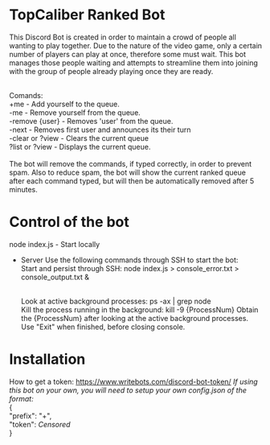 TopCaliber Ranked Bot
====================
This Discord Bot is created in order to maintain a crowd of people all wanting to play together. Due to the nature of the video game, only a certain number of players can play at once, therefore some must wait. This bot manages those people waiting and attempts to streamline them into joining with the group of people already playing once they are ready.<br/><br/>

Comands: <br/>
+me 			- Add yourself to the queue.<br/>
-me 			- Remove yourself from the queue.<br/>
-remove {user}	- Removes 'user' from the queue.<br/>
-next			- Removes first user and announces its their turn<br/>
-clear or ?view	- Clears the current queue<br/>
?list or ?view	- Displays the current queue.<br/>
<br/>
The bot will remove the commands, if typed correctly, in order to prevent spam. Also to reduce spam, the bot will show the current ranked queue after each command typed, but will then be automatically removed after 5 minutes.


Control of the bot
====================

node index.js - Start locally

- Server
	Use the following commands through SSH to start the bot: 
	<br/>Start and persist through SSH: node index.js > console_error.txt > console_output.txt &

	<br/>Look at active background processes: ps -ax | grep node
	<br/>Kill the process running in the background: kill -9 {ProcessNum}
		Obtain the {ProcessNum} after looking at the active background processes.
	Use "Exit" when finished, before closing console.


Installation
====================

How to get a token: https://www.writebots.com/discord-bot-token/
*If using this bot on your own, you will need to setup your own config.json of the format:*
<br/>{<br/>
	"prefix": "+",<br/>
	"token": *Censored*<br/>
}<br/>
